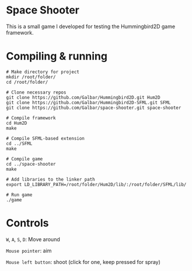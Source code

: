 Space Shooter
=============
This is a small game I developed for testing the Hummingbird2D game framework.

Compiling & running
===================
```
# Make directory for project
mkdir /root/folder/
cd /root/folder/

# Clone necessary repos
git clone https://github.com/Galbar/Hummingbird2D.git Hum2D
git clone https://github.com/Galbar/Hummingbird2D-SFML.git SFML
git clone https://github.com/Galbar/space-shooter.git space-shooter

# Compile framework
cd Hum2D
make

# Compile SFML-based extension
cd ../SFML
make

# Compile game
cd ../space-shooter
make

# Add libraries to the linker path
export LD_LIBRARY_PATH=/root/folder/Hum2D/lib/:/root/folder/SFML/lib/

# Run game
./game
```

Controls
========
`W`, `A`, `S`, `D`: Move around

`Mouse pointer`: aim

`Mouse left button`: shoot (click for one, keep pressed for spray)
